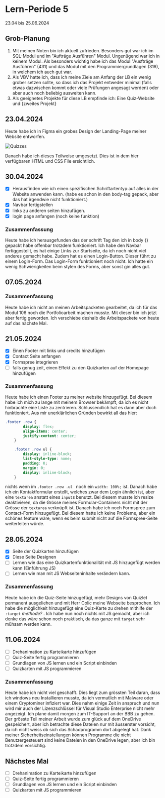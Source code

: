 # Lern-Periode 5

23.04 bis 25.06.2024

## Grob-Planung

1. Mit meinen Noten bin ich aktuell zufrieden. Besonders gut war ich im SQL-Modul und im "Aufträge Ausführen" Modul. Ungenügend war ich in keinem Modul. Als besonders wichtig habe ich das Modul "Ausfträge Ausführen" (431) und das Modul mit den Programmiergrundlagen (319), in welchem ich auch gut war.
2. Als VBV hatte ich, dass ich meine Ziele am Anfang der LB ein wenig grober setzen sollte, so dass ich das Projekt entweder minimal (falls etwas dazwischen kommt oder viele Prüfungen angesagt werden) oder aber auch noch beliebig ausweiten kann.
4. Als geeignetes Projekte für diese LB empfinde ich: Eine Quiz-Website und {zweites Projekt}

## 23.04.2024
Heute habe ich in Figma ein grobes Design der Landing-Page meiner Website entworfen.

![Quizzes](https://github.com/Becausnt/Lern-Periode-5/assets/142886938/827bb0ca-fdf6-4e90-a3fa-b92497e7b035)

Danach habe ich dieses Teilweise umgesetzt. Dies ist in dem hier verfügbaren HTML und CSS File ersichtlich.



## 30.04.2024

- [x] Herausfinden wie ich einen spezifischen Schriftartentyp auf alles in der Website anwenden kann. (habe es schon in den body-tag gepack, aber das hat irgendwie nicht funktioniert.)
- [x] Navbar fertigstellen
- [x] links zu anderen seiten hinzufügen.
- [x] login page anfangen (noch keine funktion)

### Zusammenfassung
Heute habe ich herausgefunden das der schrift Tag den ich in body {} gepackt habe offenbar trotzdem funktioniert. Ich habe den Navbar fertiggestellt, es hat einige Links zur Startseite, da ich noch nicht viel anderes gemacht habe. Zudem hat es einen Login-Button. Dieser führt zu einem Login-Form. Das Login-Form funktioniert noch nicht. Ich hatte ein wenig Schwierigkeiten beim stylen des Forms, aber sonst gin alles gut.

## 07.05.2024
### Zusammenfassung
Heute habe ich nicht an meinen Arbeitspacketen gearbeitet, da ich für das Modul 106 noch die Portfolioarbeit machen musste. Mit dieser bin ich jetzt aber fertig geworden. Ich verschiebe deshalb die Arbeitspackete von heute auf das nächste Mal.

## 21.05.2024
- [x] Einen Footer mit links und credits hinzufügen
- [x] Contact Seite anfangen
- [x] Formspree integrieren
- [ ] falls genug zeit, einen Effekt zu den Quizkarten auf der Homepage hinzufügen

### Zusammenfassung
Heute habe ich einen Footer zu meiner website hinzugefügt. Bei diesem habe ich mich zu lange mit meinem Browser bekämpft, da ich es nicht hinbrachte eine Liste zu zentrieren. Schlussendlich hat es dann aber doch funktioniert. Aus mir unerklärlichen Gründen bewirkt all das hier:
```CSS
.footer .row {
        display: flex;
        align-items: center;
        justify-content: center;
    }

    .footer .row ul {
        display: inline-block;
        list-style-type: none;
        padding: 0;
        margin: 0;
        display: inline-block;
    }
```
nichts wenn im `.footer .row .ul ` noch ein `width: 100%;` ist.
Danach habe ich ein Kontaktformular erstellt, welches zwar dem Login ähnlich ist, aber eine `textarea` anstatt eines `input`s benutzt. Bei diesem musste ich resize deaktivieren, da die Grösse meines Formular-Containers nicht mit der Grösse der `textarea` verknüpft ist. Danach habe ich noch Formspree zum Contact-Form hinzugefügt. Bei diesem hatte ich keine Probleme, aber ein schönes feature wäre, wenn es beim submit nicht auf die Formspree-Seite weiterleiten würde.

## 28.05.2024

- [x] Seite der Quizkarten hinzufügen
- [x] Diese Seite Designen
- [ ] Lernen wie das eine Quizkartenfunktionalität mit JS hinzugefügt werden kann (Einführung JS)
- [ ] Lernen wie man mit JS Webseiteninhalte verändern kann.

### Zusammenfassung
Heute habe ich die Quiz-Seite hinzugefügt, mehr Designs von Quizlet permanent ausgeliehen und mit Herr Colic meine Webseite besprochen. Ich habe die möglichkeit hinzugefügt eine Quiz-Karte zu drehen mithilfe der `:target` _methode?_ . Ich habe nun noch nichts mit JS gemacht, aber ich denke das wäre schon noch praktisch, da das ganze mit `target` sehr mühsam werden kann.

## 11.06.2024

- [ ] Drehanimation zu Karteikarte hinzufügen
- [ ] Quiz-Seite fertig programmieren
- [ ] Grundlagen von JS lernen und ein Script einbinden
- [ ] Quizkarten mit JS programmieren

### Zusammenfassung
Heute habe ich nicht viel geschafft. Dies liegt zum grössten Teil daran, dass ich windows neu Installieren musste, da ich vermutlich mit Malware oder einem Cryptominer infiziert war. Dies nahm einige Zeit in anspruch und nun wird mir auch der Lizenzschlüssel für Visual Studio Enterprise nicht mehr angezeigt. Ich plane damit morgen zum IT-Support an der BBB zu gehen. Der grösste Teil meiner Arbeit wurde zum glück auf dem OneDrive gespeichert, aber ich betrachte diese Dateien nur mit äusserster vorsicht, da ich nicht weiss ob sich das Schadprogramm dort abgelegt hat. Dank meiner Sicherheitseinstellungen können Programme die nicht Benutzergesteuert sind keine Dateien in den OneDrive legen, aber ich bin trotzdem vorsichtig.

## Nächstes Mal

- [ ] Drehanimation zu Karteikarte hinzufügen
- [ ] Quiz-Seite fertig programmieren
- [ ] Grundlagen von JS lernen und ein Script einbinden
- [ ] Quizkarten mit JS programmieren
